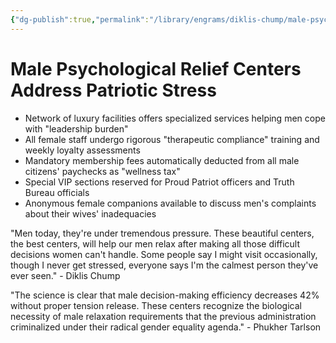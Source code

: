 ```yaml
---
{"dg-publish":true,"permalink":"/library/engrams/diklis-chump/male-psychological-relief-centers-address-patriotic-stress/","tags":["DC/Women","DC/AS4"]}
---
```


# Male Psychological Relief Centers Address Patriotic Stress

- Network of luxury facilities offers specialized services helping men cope with "leadership burden"
- All female staff undergo rigorous "therapeutic compliance" training and weekly loyalty assessments
- Mandatory membership fees automatically deducted from all male citizens' paychecks as "wellness tax"
- Special VIP sections reserved for Proud Patriot officers and Truth Bureau officials
- Anonymous female companions available to discuss men's complaints about their wives' inadequacies

"Men today, they're under tremendous pressure. These beautiful centers, the best centers, will help our men relax after making all those difficult decisions women can't handle. Some people say I might visit occasionally, though I never get stressed, everyone says I'm the calmest person they've ever seen." - Diklis Chump

"The science is clear that male decision-making efficiency decreases 42% without proper tension release. These centers recognize the biological necessity of male relaxation requirements that the previous administration criminalized under their radical gender equality agenda." - Phukher Tarlson
